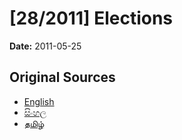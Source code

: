 # [28/2011] Elections

**Date:** 2011-05-25

## Original Sources

- [English](https://documents.gov.lk/view/acts/2011/5/28-2011_E.pdf)
- [සිංහල](https://documents.gov.lk/view/acts/2011/5/28-2011_S.pdf)
- [தமிழ்](https://documents.gov.lk/view/acts/2011/5/28-2011_T.pdf)
